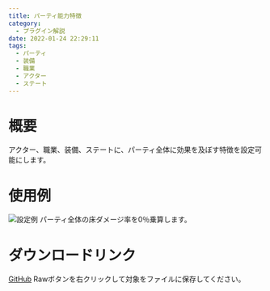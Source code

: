 ```yaml
---
title: パーティ能力特徴
category:
  - プラグイン解説
date: 2022-01-24 22:29:11
tags:
  - パーティ
  - 装備
  - 職業
  - アクター
  - ステート
---
```


# 概要

アクター、職業、装備、ステートに、パーティ全体に効果を及ぼす特徴を設定可能にします。

# 使用例

![設定例](party-ability-trait-extension.png "設定例")
パーティ全体の床ダメージ率を0％乗算します。

# ダウンロードリンク

[GitHub](https://github.com/elleonard/DarkPlasma-MZ-Plugins/blob/release/DarkPlasma_PartyAbilityTraitExtension.js)
Rawボタンを右クリックして対象をファイルに保存してください。
